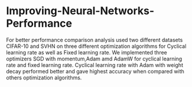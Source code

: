 # Improving-Neural-Networks-Performance

For better performance comparison analysis used two different datasets CIFAR-10 and SVHN on three different optimization algorithms for Cyclical learning rate as well as Fixed learning rate. We implemented three optimizers SGD with momentum,Adam amd AdamW  for cyclical learning rate and fixed learning rate. Cyclical learning rate with Adam with weight decay performed better and gave highest accuracy when compared with others optimization algorithms.
